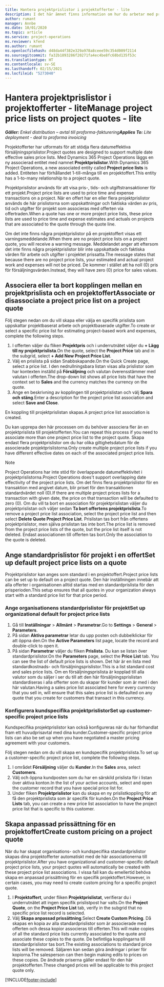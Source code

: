 ```yaml
---
title: Hantera projektprislistor i projektofferter - lite
description: I det här ämnet finns information om hur du arbetar med projektprislistor i offerter. (Sales)
author: rumant
manager: Annbe
ms.date: 10/01/2020
ms.topic: article
ms.service: project-operations
ms.reviewer: kfend
ms.author: rumant
ms.openlocfilehash: d48da44f382e329a978a8ceee59c354d009f2114
ms.sourcegitcommit: fa32b1893286f20271fa4ec4be8fc68bd135f53c
ms.translationtype: HT
ms.contentlocale: sv-SE
ms.lasthandoff: 02/15/2021
ms.locfileid: "5273040"
---
```

# <a name="manage-project-price-lists-on-project-quotes---lite"></a><span data-ttu-id="2417b-104">Hantera projektprislistor i projektofferter - lite</span><span class="sxs-lookup"><span data-stu-id="2417b-104">Manage project price lists on project quotes - lite</span></span>

<span data-ttu-id="2417b-105">_**Gäller:** Enkel distribution – avtal till proforma-fakturering_</span><span class="sxs-lookup"><span data-stu-id="2417b-105">_**Applies To:** Lite deployment - deal to proforma invoicing_</span></span>

<span data-ttu-id="2417b-106">Projektofferter har utformats för att stödja flera datumeffektiva försäljningsprislistor.</span><span class="sxs-lookup"><span data-stu-id="2417b-106">Project quotes are designed to support multiple date effective sales price lists.</span></span> <span data-ttu-id="2417b-107">Med Dynamics 365 Project Operations läggs en ny associerad entitet med namnet **Projektprislistor**.</span><span class="sxs-lookup"><span data-stu-id="2417b-107">With Dynamics 365 Project Operations, a new associated entity called **Project price lists** is added.</span></span> <span data-ttu-id="2417b-108">Entiteten har förhållandet 1-till-många till en projektoffert.</span><span class="sxs-lookup"><span data-stu-id="2417b-108">This entity has a 1-to-many relationship to a project quote.</span></span>

<span data-ttu-id="2417b-109">Projektprislistor används för att visa pris-, tids- och utgiftstransaktioner för ett projekt.</span><span class="sxs-lookup"><span data-stu-id="2417b-109">Project price lists are used to price time and expense transactions on a project.</span></span> <span data-ttu-id="2417b-110">När en offert har en eller flera projektprislistor används de här prislistorna som uppskattningar och faktiska värden av pris, tid och utgifter för projekt som associeras med offerten via offertraden.</span><span class="sxs-lookup"><span data-stu-id="2417b-110">When a quote has one or more project price lists, these price lists are used to price time and expense estimates and actuals on projects that are associated to the quote through the quote line.</span></span>

<span data-ttu-id="2417b-111">Om det inte finns några projektprislistor på en projektoffert visas ett varningsmeddelande.</span><span class="sxs-lookup"><span data-stu-id="2417b-111">When there are no project price lists on a project quote, you will receive a warning message.</span></span> <span data-ttu-id="2417b-112">Meddelandet anger att eftersom det inte finns några projektprislistor blir inte uppskattade och faktiska värden för arbete och utgifter i projektet prissatta.</span><span class="sxs-lookup"><span data-stu-id="2417b-112">The message states that because there are no project price lists, your estimated and actual project work and expenses will not be priced.</span></span> <span data-ttu-id="2417b-113">De kommer i stället att ha noll (0) pris för försäljningsvärden.</span><span class="sxs-lookup"><span data-stu-id="2417b-113">Instead, they will have zero (0) price for sales values.</span></span>

## <a name="associate-or-disassociate-a-project-price-list-on-a-project-quote"></a><span data-ttu-id="2417b-114">Associera eller ta bort kopplingen mellan en projektprislista och en projektoffert</span><span class="sxs-lookup"><span data-stu-id="2417b-114">Associate or disassociate a project price list on a project quote</span></span>

<span data-ttu-id="2417b-115">Följ stegen nedan om du vill skapa eller välja en specifik prislista som uppskattar projektbaserat arbete och projektbaserade utgifter.</span><span class="sxs-lookup"><span data-stu-id="2417b-115">To create or select a specific price list for estimating project-based work and expenses, complete the following steps.</span></span>

1. <span data-ttu-id="2417b-116">I offerten väljer du fliken **Projektpris** och i underrutnätet väljer du **+ Lägg till ny projektprislista**.</span><span class="sxs-lookup"><span data-stu-id="2417b-116">On the quote, select the **Project Price** tab and in the subgrid, select **+ Add New Project Price List**.</span></span>
2. <span data-ttu-id="2417b-117">Välj en prislista på sidan Snabbskapande.</span><span class="sxs-lookup"><span data-stu-id="2417b-117">On the Quick Create page, select a price list.</span></span> <span data-ttu-id="2417b-118">I den nedrullningsbara listan visas alla prislistor som har kontexten inställd på **Försäljning** och valutan överensstämmer med valutan i offerten.</span><span class="sxs-lookup"><span data-stu-id="2417b-118">The drop-down list shows all price lists that have the context set to **Sales** and the currency matches the currency on the quote.</span></span>
4. <span data-ttu-id="2417b-119">Ange en beskrivning av kopplingen till projektprislistan och välj **Spara och stäng**.</span><span class="sxs-lookup"><span data-stu-id="2417b-119">Enter a description for the project price list association and select **Save and Close**.</span></span>

<span data-ttu-id="2417b-120">En koppling till projektprislistan skapas.</span><span class="sxs-lookup"><span data-stu-id="2417b-120">A project price list association is created.</span></span>

<span data-ttu-id="2417b-121">Du kan upprepa den här processen om du behöver associera fler än en projektprislista till projektofferten.</span><span class="sxs-lookup"><span data-stu-id="2417b-121">You can repeat this process if you need to associate more than one project price list to the project quote.</span></span> <span data-ttu-id="2417b-122">Skapa endast flera projektprislistor om du har olika giltighetsdatum för de associerade projektprislistorna.</span><span class="sxs-lookup"><span data-stu-id="2417b-122">Only create multiple project price lists if you have different effective dates on each of the associated project price lists.</span></span>

> [!NOTE]
> <span data-ttu-id="2417b-123">Project Operations har inte stöd för överlappande datumeffektivitet i projektprislistorna.</span><span class="sxs-lookup"><span data-stu-id="2417b-123">Project Operations does't support overlapping date effectivity of the project price lists.</span></span> <span data-ttu-id="2417b-124">Om det finns flera projektprislistor för en transaktion med angivet datum, blir priset för den transaktionen standardvärdet noll (0).</span><span class="sxs-lookup"><span data-stu-id="2417b-124">If there are multiple project prices lists for a transaction with given date, the price on that transaction will be defaulted to zero (0).</span></span>
<span data-ttu-id="2417b-125">Om du vill ta bort en association för projektprislistan väljer du projektprislistan och väljer sedan **Ta bort offertens projektprislista**.</span><span class="sxs-lookup"><span data-stu-id="2417b-125">To remove a project price list association, select the project price list and then select **Delete Quote Project Price List**.</span></span> <span data-ttu-id="2417b-126">Prislistan tas bort från offertens projektprislistor, men själva prislistan tas inte bort.</span><span class="sxs-lookup"><span data-stu-id="2417b-126">The price list is removed from the project price lists of the quote, but the price list itself is not deleted.</span></span> <span data-ttu-id="2417b-127">Endast associationen till offerten tas bort.</span><span class="sxs-lookup"><span data-stu-id="2417b-127">Only the association to the quote is deleted.</span></span>

## <a name="set-up-default-project-price-lists-on-a-quote"></a><span data-ttu-id="2417b-128">Ange standardprislistor för projekt i en offert</span><span class="sxs-lookup"><span data-stu-id="2417b-128">Set up default project price lists on a quote</span></span>

<span data-ttu-id="2417b-129">Projektprislistor kan anges som standard i en projektoffert.</span><span class="sxs-lookup"><span data-stu-id="2417b-129">Project price lists can be set up to default on a project quote.</span></span> <span data-ttu-id="2417b-130">Den här inställningen innebär att alla offerter i organisationen alltid startas med en standardprislista för den prisperioden.</span><span class="sxs-lookup"><span data-stu-id="2417b-130">This setup ensures that all quotes in your organization always start with a standard price list for that price period.</span></span>

### <a name="set-up-organizational-default-for-project-price-lists"></a><span data-ttu-id="2417b-131">Ange organisationens standardprislistor för projekt</span><span class="sxs-lookup"><span data-stu-id="2417b-131">Set up organizational default for project price lists</span></span>

1. <span data-ttu-id="2417b-132">Gå till **Inställningar** > **Allmänt** > **Parametrar**.</span><span class="sxs-lookup"><span data-stu-id="2417b-132">Go to **Settings** > **General** > **Parameters**.</span></span>
2. <span data-ttu-id="2417b-133">På sidan **Aktiva parametrar** letar du upp posten och dubbelklickar för att öppna den.</span><span class="sxs-lookup"><span data-stu-id="2417b-133">On the **Active Parameters** list page, locate the record and double-click to open it.</span></span> 
3. <span data-ttu-id="2417b-134">På sidan **Parametrar** väljer du fliken **Prislista**. Du kan se listan över standardprislistor.</span><span class="sxs-lookup"><span data-stu-id="2417b-134">On the **Parameters** page, select the **Price List** tab. You can see the list of default price lists is shown.</span></span> <span data-ttu-id="2417b-135">Det här är en lista med standardkostnads- och försäljningsprislistor.</span><span class="sxs-lookup"><span data-stu-id="2417b-135">This is a list standard cost and sales price lists.</span></span> <span data-ttu-id="2417b-136">Om en försäljningsprislista är kopplad till alla valutor som du säljer i ser du till att den här försäljningsprislistan standardiseras i alla offerter som du skapar för kunder som är med i den här valutan.</span><span class="sxs-lookup"><span data-stu-id="2417b-136">Having a sales price list associated here for every currency that you sell in, will ensure that this sales price list is defaulted on any quote that you create for customers that transact in this currency.</span></span>

### <a name="set-up-customer-specific-project-price-lists"></a><span data-ttu-id="2417b-137">Konfigurera kundspecifika projektprislistor</span><span class="sxs-lookup"><span data-stu-id="2417b-137">Set up customer-specific project price lists</span></span>

<span data-ttu-id="2417b-138">Kundspecifika projektprislistor kan också konfigureras när du har förhandlat fram ett huvudprisavtal med dina kunder.</span><span class="sxs-lookup"><span data-stu-id="2417b-138">Customer-specific project price lists can also be set up when you have negotiated a master pricing agreement with your customers.</span></span>

<span data-ttu-id="2417b-139">Följ stegen nedan om du vill skapa en kundspecifik projektprislista.</span><span class="sxs-lookup"><span data-stu-id="2417b-139">To set up a customer-specific project price list, complete the following steps.</span></span>

1. <span data-ttu-id="2417b-140">I området **Försäljning** väljer du **Kunder**.</span><span class="sxs-lookup"><span data-stu-id="2417b-140">In the **Sales** area, select **Customers**.</span></span>
2. <span data-ttu-id="2417b-141">Välj och öppna kundposten som du har en särskild prislista för i listan över aktiva konton.</span><span class="sxs-lookup"><span data-stu-id="2417b-141">In the list of your active accounts, select and open the customer record that you have special price list for.</span></span>
3. <span data-ttu-id="2417b-142">Under fliken **Projektprislistor** kan du skapa en ny prislistkoppling för att få den projektprislista som är specifik för kunden.</span><span class="sxs-lookup"><span data-stu-id="2417b-142">On the **Project Price Lists** tab, you can create a new price list association to have the project price list that is specific to this customer.</span></span>

## <a name="create-custom-pricing-on-a-project-quote"></a><span data-ttu-id="2417b-143">Skapa anpassad prissättning för en projektoffert</span><span class="sxs-lookup"><span data-stu-id="2417b-143">Create custom pricing on a project quote</span></span>

<span data-ttu-id="2417b-144">När du har skapat organisations- och kundspecifika standardprislistor skapas dina projektofferter automatiskt med de här associationerna till projektprislistor.</span><span class="sxs-lookup"><span data-stu-id="2417b-144">After you have organizational and customer-specific default project price lists, your project quotes will automatically be created with these project price list associations.</span></span> <span data-ttu-id="2417b-145">I vissa fall kan du emellertid behöva skapa en anpassad prissättning för en specifik projektoffert.</span><span class="sxs-lookup"><span data-stu-id="2417b-145">However, in certain cases, you may need to create custom pricing for a specific project quote.</span></span> 

1. <span data-ttu-id="2417b-146">I **Projektoffert**, under fliken **Projektprislistat**, verifierar du i underrutnätet att ingen specifik prislistpost har valts.</span><span class="sxs-lookup"><span data-stu-id="2417b-146">On the **Project Quote**, on the **Project Price List** tab, verify in the subgrid that no specific price list record is selected.</span></span>
2. <span data-ttu-id="2417b-147">Välj **Skapa anpassad prissättning**.</span><span class="sxs-lookup"><span data-stu-id="2417b-147">Select **Create Custom Pricing**.</span></span> <span data-ttu-id="2417b-148">Då skapas en kopia av alla standardprislistor som är associerade med offerten och dessa kopior associeras till offerten.</span><span class="sxs-lookup"><span data-stu-id="2417b-148">This will make copies of all the standard price lists currently associated to the quote and associate these copies to the quote.</span></span> <span data-ttu-id="2417b-149">De befintliga kopplingarna till standardprislistor tas bort.</span><span class="sxs-lookup"><span data-stu-id="2417b-149">The existing associations to standard price lists will be removed.</span></span> <span data-ttu-id="2417b-150">Säljaren kan sedan göra ändringar i priser för kopiorna.</span><span class="sxs-lookup"><span data-stu-id="2417b-150">The salesperson can then begin making edits to prices on these copies.</span></span> <span data-ttu-id="2417b-151">De ändrade priserna gäller endast för den här projektofferten.</span><span class="sxs-lookup"><span data-stu-id="2417b-151">These changed prices will be applicable to this project quote only.</span></span>


[!INCLUDE[footer-include](../../includes/footer-banner.md)]